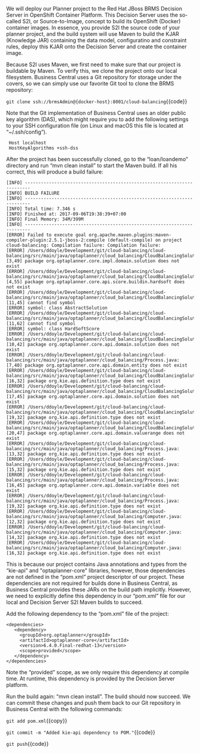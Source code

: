 We will deploy our Planner project to the Red Hat JBoss BRMS Decision Server in OpenShift Container Platform. This Decision Server uses the so-called S2I, or Source-to-Image, concept to build its OpenShift (Docker) container images. In essence, you provide S2I the source code of your planner project, and the build system will use Maven to build the KJAR (Knowledge JAR) containing the data model, configuratino and constraint rules, deploy this KJAR onto the Decision Server and create the container image.

Because S2I uses Maven, we first need to make sure that our project is buildable by Maven. To verify this, we clone the project onto our local filesystem. Business Central uses a Git repository for storage under the covers, so we can simply use our favorite Git tool to clone the BRMS repository:

`git clone ssh://brmsAdmin@{docker-host}:8001/cloud-balancing`{{code}}

Note that the Git implementation of Business Central uses an older public key algorithm (DAS), which might require you to add the following settings to your SSH configuration file (on Linux and macOS this file is located at “~/.ssh/config”).

```
 Host localhost
 HostKeyAlgorithms +ssh-dss
 ```

After the project has been successfully cloned, go to the “loan/loandemo” directory and run “mvn clean install” to start the Maven build. If all his correct, this will produce a build failure:

```
[INFO] ------------------------------------------------------------------------
[INFO] BUILD FAILURE
[INFO] ------------------------------------------------------------------------
[INFO] Total time: 7.346 s
[INFO] Finished at: 2017-09-06T19:38:39+07:00
[INFO] Final Memory: 34M/399M
[INFO] ------------------------------------------------------------------------
[ERROR] Failed to execute goal org.apache.maven.plugins:maven-compiler-plugin:2.5.1-jboss-2:compile (default-compile) on project cloud-balancing: Compilation failure: Compilation failure:
[ERROR] /Users/ddoyle/Development/git/cloud-balancing/cloud-balancing/src/main/java/optaplanner/cloud_balancing/CloudBalancingSolution.java:[3,49] package org.optaplanner.core.impl.domain.solution does not exist
[ERROR] /Users/ddoyle/Development/git/cloud-balancing/cloud-balancing/src/main/java/optaplanner/cloud_balancing/CloudBalancingSolution.java:[4,55] package org.optaplanner.core.api.score.buildin.hardsoft does not exist
[ERROR] /Users/ddoyle/Development/git/cloud-balancing/cloud-balancing/src/main/java/optaplanner/cloud_balancing/CloudBalancingSolution.java:[11,45] cannot find symbol
[ERROR] symbol: class AbstractSolution
[ERROR] /Users/ddoyle/Development/git/cloud-balancing/cloud-balancing/src/main/java/optaplanner/cloud_balancing/CloudBalancingSolution.java:[11,62] cannot find symbol
[ERROR] symbol: class HardSoftScore
[ERROR] /Users/ddoyle/Development/git/cloud-balancing/cloud-balancing/src/main/java/optaplanner/cloud_balancing/CloudBalancingSolution.java:[10,42] package org.optaplanner.core.api.domain.solution does not exist
[ERROR] /Users/ddoyle/Development/git/cloud-balancing/cloud-balancing/src/main/java/optaplanner/cloud_balancing/Process.java:[7,40] package org.optaplanner.core.api.domain.entity does not exist
[ERROR] /Users/ddoyle/Development/git/cloud-balancing/cloud-balancing/src/main/java/optaplanner/cloud_balancing/CloudBalancingSolution.java:[16,32] package org.kie.api.definition.type does not exist
[ERROR] /Users/ddoyle/Development/git/cloud-balancing/cloud-balancing/src/main/java/optaplanner/cloud_balancing/CloudBalancingSolution.java:[17,45] package org.optaplanner.core.api.domain.solution does not exist
[ERROR] /Users/ddoyle/Development/git/cloud-balancing/cloud-balancing/src/main/java/optaplanner/cloud_balancing/CloudBalancingSolution.java:[19,32] package org.kie.api.definition.type does not exist
[ERROR] /Users/ddoyle/Development/git/cloud-balancing/cloud-balancing/src/main/java/optaplanner/cloud_balancing/CloudBalancingSolution.java:[20,47] package org.optaplanner.core.api.domain.valuerange does not exist
[ERROR] /Users/ddoyle/Development/git/cloud-balancing/cloud-balancing/src/main/java/optaplanner/cloud_balancing/Process.java:[13,32] package org.kie.api.definition.type does not exist
[ERROR] /Users/ddoyle/Development/git/cloud-balancing/cloud-balancing/src/main/java/optaplanner/cloud_balancing/Process.java:[15,32] package org.kie.api.definition.type does not exist
[ERROR] /Users/ddoyle/Development/git/cloud-balancing/cloud-balancing/src/main/java/optaplanner/cloud_balancing/Process.java:[16,45] package org.optaplanner.core.api.domain.variable does not exist
[ERROR] /Users/ddoyle/Development/git/cloud-balancing/cloud-balancing/src/main/java/optaplanner/cloud_balancing/Process.java:[19,32] package org.kie.api.definition.type does not exist
[ERROR] /Users/ddoyle/Development/git/cloud-balancing/cloud-balancing/src/main/java/optaplanner/cloud_balancing/Computer.java:[12,32] package org.kie.api.definition.type does not exist
[ERROR] /Users/ddoyle/Development/git/cloud-balancing/cloud-balancing/src/main/java/optaplanner/cloud_balancing/Computer.java:[14,32] package org.kie.api.definition.type does not exist
[ERROR] /Users/ddoyle/Development/git/cloud-balancing/cloud-balancing/src/main/java/optaplanner/cloud_balancing/Computer.java:[16,32] package org.kie.api.definition.type does not exist
```

This is because our project contains Java annotations and types from the “kie-api” and "optaplanner-core" libraries, however, those dependencies are not defined in the “pom.xml” project descriptor of our project. These dependencies are not required for builds done in Business Central, as Business Central provides these JARs on the build path implicitly. However, we need to explicitly define this dependency in our “pom.xml” file for our local and Decision Server S2I Maven builds to succeed.

Add the following dependency to the “pom.xml” file of the project:

```
<dependencies>
   <dependency>
     <groupId>org.optaplanner</groupId>
     <artifactId>optaplanner-core</artifactId>
     <version>6.4.0.Final-redhat-13</version>
     <scope>provided</scope>
   </dependency>
</dependencies>
```

Note the “provided” scope, as we only require this dependency at compile time. At runtime, this dependency is provided by the Decision Server platform.

Run the build again: “mvn clean install”. The build should now succeed. We can commit these changes and push them back to our Git repository in Business Central with the following commands:

`git add pom.xml`{{copy}}

`git commit -m "Added kie-api dependency to POM."`{{code}}

`git push`{{code}}
